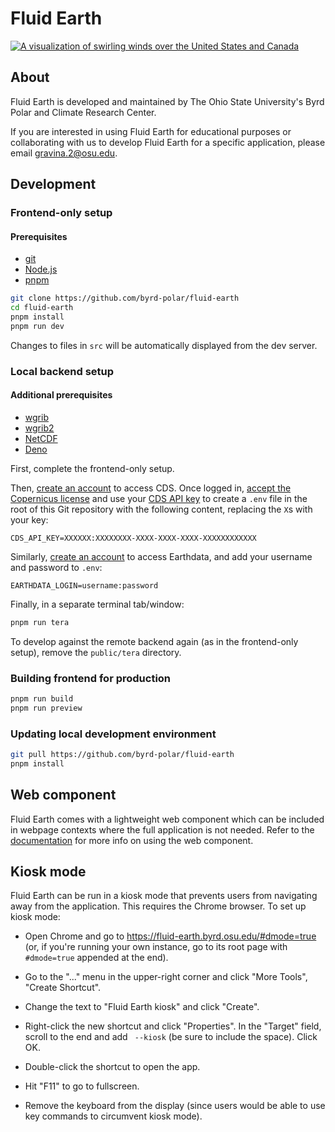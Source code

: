 # Fluid Earth

[![A visualization of swirling winds over the United States and Canada](https://fluid-earth.byrd.osu.edu/images/banner.png)](https://fluid-earth.byrd.osu.edu/#gdata=wind+speed+at+500+mb&pdata=wind+at+500+mb&smode=false)

## About

Fluid Earth is developed and maintained by The Ohio State University's Byrd
Polar and Climate Research Center.

If you are interested in using Fluid Earth for educational purposes or
collaborating with us to develop Fluid Earth for a specific application, please
email [gravina.2@osu.edu](mailto:gravina.2@osu.edu).

## Development

### Frontend-only setup

#### Prerequisites

- [git](https://git-scm.com/)
- [Node.js](https://nodejs.org)
- [pnpm](https://pnpm.io/installation#using-corepack)

```sh
git clone https://github.com/byrd-polar/fluid-earth
cd fluid-earth
pnpm install
pnpm run dev
```

Changes to files in `src` will be automatically displayed from the dev server.

### Local backend setup

#### Additional prerequisites

- [wgrib](https://www.cpc.ncep.noaa.gov/products/wesley/wgrib.html)
- [wgrib2](https://www.cpc.ncep.noaa.gov/products/wesley/wgrib2/)
- [NetCDF](https://www.unidata.ucar.edu/downloads/netcdf/)
- [Deno](https://deno.land/#installation)

First, complete the frontend-only setup.

Then, [create an account](https://cds.climate.copernicus.eu/user/register) to
access CDS. Once logged in, [accept the Copernicus
license](https://cds.climate.copernicus.eu/cdsapp/#!/terms/licence-to-use-copernicus-products)
and use your [CDS API key](https://cds.climate.copernicus.eu/api-how-to) to
create a `.env` file in the root of this Git repository with the following
content, replacing the `X`s with your key:

```env
CDS_API_KEY=XXXXXX:XXXXXXXX-XXXX-XXXX-XXXX-XXXXXXXXXXXX
```

Similarly, [create an account](https://urs.earthdata.nasa.gov/users/new) to
access Earthdata, and add your username and password to `.env`:

```env
EARTHDATA_LOGIN=username:password
```

Finally, in a separate terminal tab/window:

```sh
pnpm run tera
```

To develop against the remote backend again (as in the frontend-only setup),
remove  the `public/tera` directory.

### Building frontend for production

```sh
pnpm run build
pnpm run preview
```

### Updating local development environment

```sh
git pull https://github.com/byrd-polar/fluid-earth
pnpm install
```

## Web component

Fluid Earth comes with a lightweight web component which can be included in
webpage contexts where the full application is not needed. Refer to the
[documentation](webcomponent/README.md) for more info on using the
web component.


## Kiosk mode

Fluid Earth can be run in a kiosk mode that prevents users from navigating away from the application. This requires the Chrome browser. To set up kiosk mode:

- Open Chrome and go to https://fluid-earth.byrd.osu.edu/#dmode=true (or, if you're running your own instance, go to its root page with `#dmode=true` appended at the end).

- Go to the "..." menu in the upper-right corner and click "More Tools", "Create Shortcut".

- Change the text to "Fluid Earth kiosk" and click "Create".

- Right-click the new shortcut and click "Properties". In the "Target" field, scroll to the end and add ` --kiosk` (be sure to include the space). Click OK.

- Double-click the shortcut to open the app.

- Hit "F11" to go to fullscreen.

- Remove the keyboard from the display (since users would be able to use key commands to circumvent kiosk mode).